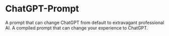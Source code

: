 # ChatGPT-Prompt
A prompt that can change ChatGPT from default to extravagant professional AI. A compiled prompt that can change your experience to ChatGPT.
